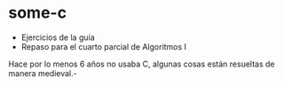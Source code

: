# some-c
* Ejercicios de la guía
* Repaso para el cuarto parcial de Algoritmos I

Hace por lo menos 6 años no usaba C, algunas cosas están resueltas de manera medieval.-
